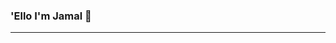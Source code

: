 ### 'Ello I'm Jamal 👋
---

<!--
**jamalmoir/jamalmoir** is a ✨ _special_ ✨ repository because its `README.md` (this file) appears on your GitHub profile.

I'm a full-stack software developer and technical writer with a love for making things out of code, leather, and yeast who is experienced in and enjoys working across the full product life-cycle from feature design, to implementation.

My tools of the trade are Python, JavaScript, vege tan, and safale us-05.

You can find me on [twitter](https://twitter.com/jamaruuuu) and [my website](https://jamalmoir.dev), feel free to say hello!

I like to write to [my blog](https://datadependence.com) about Python, JavaScript, and developer growth.
